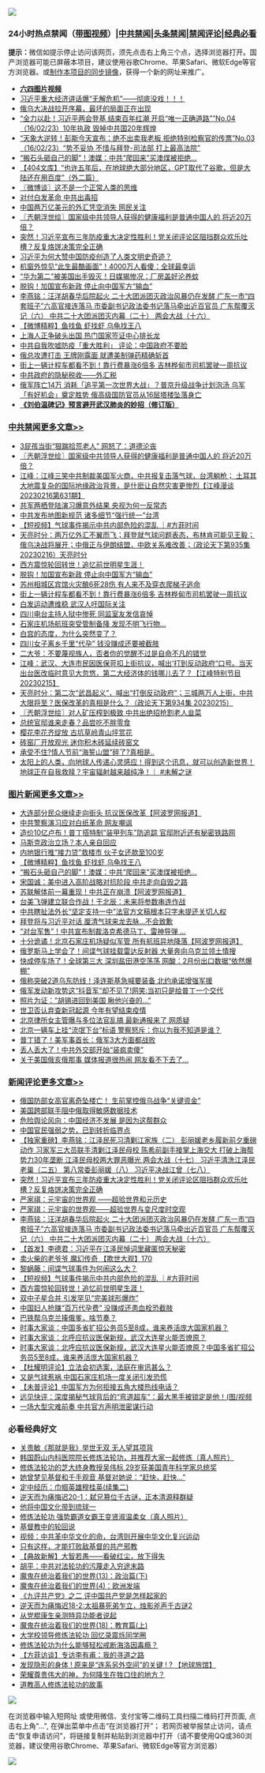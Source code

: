 ![](https://raw.githubusercontent.com/jsvpn/jsproxy/dev/64photo/fqnews-qr.jpg)

<div id="tt">
<h3>24小时热点禁闻（<a href="https://aaa.v2dns.tk/?QAjUl=BgRp5UNKRn&T5Vk=fPVH&Q59Ab=WxGE" target="_blank">带图视频</a>）|<a href="#%E4%B8%AD%E5%85%B1%E7%A6%81%E9%97%BB%E6%9B%B4%E5%A4%9A%E6%96%87%E7%AB%A0">中共禁闻</a>|<a href="#%E5%9B%BE%E7%89%87%E6%96%B0%E9%97%BB%E6%9B%B4%E5%A4%9A%E6%96%87%E7%AB%A0">头条禁闻</a>|<a href="#%E6%96%B0%E9%97%BB%E8%AF%84%E8%AE%BA%E6%9B%B4%E5%A4%9A%E6%96%87%E7%AB%A0">禁闻评论|<a href="#%E5%BF%85%E7%9C%8B%E7%BB%8F%E5%85%B8%E5%A5%BD%E6%96%87">经典必看</a></h3>
<div><b>提示：</b>微信如提示停止访问该网页，须先点击右上角三个点，选择浏览器打开。国产浏览器可能已屏蔽本项目，建议使用谷歌Chrome、苹果Safari、微软Edge等官方浏览器。或<a href="%E5%88%B6%E4%BD%9Cgit%E7%A6%81%E9%97%BB%E9%95%9C%E5%83%8F.md">制作本项目的同步镜像</a>，获得一个新的网址来推广。</div>
<ul>
<li><b><a href="http://d2.v2rss.gq/64.mp4" target="_blank">六四图片视频</a></b></li>
<li><a href="/sohnews/20230216/1849561.md">习近平重大经济讲话爆“无解危机”——彻底没戏！！！</a></li>
<li><a href="/worldnews/20230217/1849732.md">俄乌大决战拉开序幕，最坏的局面正在出现</a></li>
<li><a href="/sohnews/20230217/1849689.md">“全力以赴！习近平两会登基 结束百年红潮 开启“唯一正确道路””No.04（16/02/23）10年执政 毁掉中共国20年辉煌</a></li>
<li><a href="/sohnews/20230217/1849684.md">“天象大逆转！彭斯今天宣布：绝不出卖我老板 拒绝特别检察官的传票”No.03（16/02/23）“势不妥协 不惜与拜登-司法部 打上最高法院”</a></li>
<li><a href="/topimagenews/20230217/1849879.md">“搬石头砸自己的脚”！澳媒：中共“爬回来”买澳煤被拒绝…</a></li>
<li><a href="/baitai/20230217/1849660.md">【404文库】“也许五年后，在地球绝大部分地区，GPT取代了谷歌，但是大陆还在用百度”（外二篇）</a></li>
<li><a href="/ssgc/20230217/1849818.md">〖微博谈〗这不是一个正常人类的思维</a></li>
<li><a href="/baitai/20230217/1849755.md">对付白发革命 中共出毒招</a></li>
<li><a href="/finance/20230217/1849686.md">中国两万亿美元的外汇凭空消失 网民关注</a></li>
<li><a href="/cbnews/20230217/1849899.md">〖兲朝浮世绘〗国家级中共领导人获得的健康福利是普通中国人的 将近20万 倍？</a></li>
<li><a href="/comments/20230217/1849904.md">突然！习近平宣布三年防疫重大决定性胜利！党关闭评论区阻挡群众欢乐吐槽？反复烙饼决策完全正确</a></li>
<li><a href="/headline/20230217/1849779.md">习近平为何大赞中国防疫创造了人类文明史奇迹？</a></li>
<li><a href="/worldnews/20230216/1849566.md">机窗外惊见“此生最酷画面”！4000万人看傻：全球最幸运</a></li>
<li><a href="/cnnews/20230217/1849883.md">“华为第二”被美国出手毁灭！日媒揭惨况：厂房盖好沦养蚊</a></li>
<li><a href="/cbnews/20230217/1849707.md">脱钩！加国宣布新政 停止向中国军方“输血”</a></li>
<li><a href="/comments/20230217/1849877.md">李燕铭：汪洋胡春华后院起火 二十大团派团灭政治风暴仍在发酵 广东一市“四套班子”六高官接连落马 市委副书记政法委书记落马牵出近百官员 广东帮覆灭记（六） 中共二十大团派团灭内幕（二十） 两会大战（十六）</a></li>
<li><a href="/topimagenews/20230217/1849889.md">【微博精粹】鱼找鱼 虾找虾 乌龟找王八</a></li>
<li><a href="/cnnews/20230217/1849688.md">上海人正争破头出国 热门国家签证中心排长龙</a></li>
<li><a href="/headline/20230217/1849679.md">中共自我吹嘘防疫「重大胜利」 评论：中国政府不要脸</a></li>
<li><a href="/worldnews/20230217/1849708.md">俄总攻遭打击 王牌刚露面 就遭美制弹药精确斩首</a></li>
<li><a href="/cbnews/20230217/1849656.md">街上一辆计程车都看不到！靠行费暴涨6倍多 吉林桦甸市司机罢驶一周抗议</a></li>
<li><a href="/ssgc/20230216/1849571.md">中共政府的隐秘税收——外汇税</a></li>
<li><a href="/baitai/20230217/1849756.md">俄军阵亡14万 消耗「追平第一次世界大战」？普京升级战争计划泡汤 乌军「有好机会」奠定胜势 俄高级国防官员从16层塔楼坠落身亡</a></li>
<li><b><a href="/comments/20200207/1272816.md" target="_blank">《刘伯温碑记》预言避开武汉肺炎的妙招（修订版）</a></b></li>
</ul>
</div>

<div class="catlist">
<h3><a href="/cbnews/" target="_blank">中共禁闻</a><span><a href="/cbnews/" target="_blank" rel="nofollow">更多文章>></a></span></h3>
<ul>
<li><a href="/cbnews/20230217/1849999.md" target="_blank">3屁孩当街“狠踹拾荒老人” 网怒了：道德沦丧</a></li>
<li><a href="/cbnews/20230217/1849899.md" target="_blank">〖兲朝浮世绘〗国家级中共领导人获得的健康福利是普通中国人的 将近20万 倍？</a></li>
<li><a href="/cbnews/20230217/1849895.md" target="_blank">江峰：江峰三笑中共制裁美国军火商，中共报复击落气球，台湾躺枪； 土耳其大地震复杂的国际地缘政治背景，是什麽让自然灾害更惨烈【江峰漫谈20230216第631期】</a></li>
<li><a href="/cbnews/20230217/1849859.md" target="_blank">共军两栖登陆演习爆意外结果 央视为何一反常态</a></li>
<li><a href="/cbnews/20230217/1849857.md" target="_blank">中共发布地图新规范 诸多细节“强行统一”台湾</a></li>
<li><a href="/comments/20230217/1849823.md" target="_blank">【短视频】气球事件揭示中共内部危险的混乱 ｜#方菲时间</a></li>
<li><a href="/cbnews/20230217/1849821.md" target="_blank">天亮时分：两万亿外汇不翼而飞；拜登就气球问题表态，布林肯可能见王毅；俄乌决战将展开；中俄正与伊朗结盟，中欧关系难改善；（政论天下第935集 20230216）天亮时分</a></li>
<li><a href="/comments/20230217/1849757.md" target="_blank">西方震惊轮回转世！追忆前世明星生涯！</a></li>
<li><a href="/cbnews/20230217/1849707.md" target="_blank">脱钩！加国宣布新政 停止向中国军方“输血”</a></li>
<li><a href="/cbnews/20230217/1849657.md" target="_blank">苏州相城区宾馆火灾酿6死28伤 有人来不及穿衣爬梯子逃命</a></li>
<li><a href="/cbnews/20230217/1849656.md" target="_blank">街上一辆计程车都看不到！靠行费暴涨6倍多 吉林桦甸市司机罢驶一周抗议</a></li>
<li><a href="/cbnews/20230216/1849621.md" target="_blank">白发运动遭维稳 武汉人吁国际关注</a></li>
<li><a href="/cbnews/20230216/1849603.md" target="_blank">四川电台主持人狱中惨死 同监室友发信哀悼</a></li>
<li><a href="/cbnews/20230216/1849542.md" target="_blank">石家庄机场航班突受管制备降 发现不明飞行物…</a></li>
<li><a href="/cbnews/20230216/1849530.md" target="_blank">白宫的态度，为什么突然变了？</a></li>
<li><a href="/cbnews/20230216/1849529.md" target="_blank">四川女子离乡千里“代孕” 钱没赚成还要被截肢</a></li>
<li><a href="/comments/20230216/1841973.md" target="_blank">二大爷：不要蔑视族人，否者你的觉醒不过是自命不凡的错觉</a></li>
<li><a href="/cbnews/20230216/1849387.md" target="_blank">江峰：武汉、大连市民因医保苛扣上街抗议，喊出‘打到反动政府“口号。当天出台医改临时意见大忽悠，第二大经济体的钱哪儿去了？【江峰特别节目20230215】</a></li>
<li><a href="/cbnews/20230216/1849370.md" target="_blank">天亮时分：第二次“武昌起义”，喊出“打倒反动政府”；三城两万人上街，中共大限将至？医保改革的真相是什么？（政论天下第934集 20230215）</a></li>
<li><a href="/cbnews/20230216/1849367.md" target="_blank">〖兲朝浮世绘〗对人矿压榨到极致 中共出绝招抢割老人韭菜</a></li>
<li><a href="/comments/20230216/1849272.md" target="_blank">总统官邸谁来走春？品尝吃不胖零食</a></li>
<li><a href="/comments/20230216/1849271.md" target="_blank">樱花李花齐绽放 古坑草岭青山坪赏花</a></li>
<li><a href="/comments/20230216/1849270.md" target="_blank">砖窑厂开放观光 迷你积木砖延续砖窑文</a></li>
<li><a href="/cbnews/20230216/1849208.md" target="_blank">承受不住?情人节前“海誓山盟”碎了?真相是..</a></li>
<li><a href="/comments/20230215/1849094.md" target="_blank">太阳上的人类，向地球人传递心灵感应！得到这个讯息，就可以创造新世界！地球正在自我救赎？宇宙辐射越来越纯净！｜ #未解之谜</a></li>

</ul>
</div>
<div class="catlist">
<h3><a href="/topimagenews/" target="_blank">图片新闻</a><span><a href="/topimagenews/" target="_blank" rel="nofollow">更多文章>></a></span></h3>
<ul>
<li><a href="/topimagenews/20230217/1849998.md" target="_blank">大连部分民众继续走向街头 抗议医保改革【阿波罗网报道】</a></li>
<li><a href="/topimagenews/20230217/1849986.md" target="_blank">中共警察演习应对白纸革命 网友嘲讽</a></li>
<li><a href="/topimagenews/20230217/1849983.md" target="_blank">造价10亿卢布！普丁搭特制“装甲列车”防追踪 官邸附近还有秘密铁路网</a></li>
<li><a href="/topimagenews/20230217/1849975.md" target="_blank">马斯克政治立场？本人亲自回应</a></li>
<li><a href="/topimagenews/20230217/1849890.md" target="_blank">内地银行推“接力贷”救楼市 伙子女还款至100岁</a></li>
<li><a href="/topimagenews/20230217/1849889.md" target="_blank">【微博精粹】鱼找鱼 虾找虾 乌龟找王八</a></li>
<li><a href="/topimagenews/20230217/1849879.md" target="_blank">“搬石头砸自己的脚”！澳媒：中共“爬回来”买澳煤被拒绝…</a></li>
<li><a href="/topimagenews/20230217/1849839.md" target="_blank">宋国诚：美中进入高阶战略对抗阶段 中共走向自毁之路</a></li>
<li><a href="/topimagenews/20230217/1849822.md" target="_blank">苏联解体前一幕重现！中共正在崩溃【阿波罗网报道】</a></li>
<li><a href="/topimagenews/20230217/1849758.md" target="_blank">台美飞弹建立联合作战！于北辰：未来将参数串连作战</a></li>
<li><a href="/topimagenews/20230217/1849738.md" target="_blank">中共瞎扯法外长“坚定支持一中”法官方文稿根本只字未提还关切人权</a></li>
<li><a href="/topimagenews/20230217/1849696.md" target="_blank">拜登将与习近平对话 厘清气球来龙去脉…不会致歉</a></li>
<li><a href="/topimagenews/20230216/1849528.md" target="_blank">“对台军售”！中共宣布制裁洛克希德马丁、雷神导弹 …</a></li>
<li><a href="/topimagenews/20230216/1849506.md" target="_blank">十分诡谲！北京石家庄机场疑似军管 所有航班异地降落【阿波罗网报道】</a></li>
<li><a href="/topimagenews/20230216/1849505.md" target="_blank">俄罗斯马上学会了！间谍气球挂载雷达反射器 大量奔向乌克兰领土情搜</a></li>
<li><a href="/topimagenews/20230216/1849453.md" target="_blank">快成停车场了！全球第三大 深圳盐田港空荡荡 网酸：2月份出口数据“依然爆棚”</a></li>
<li><a href="/topimagenews/20230216/1849452.md" target="_blank">俄称突破2道乌东防线！泽连斯基急喊要装备 北约承诺增强军援</a></li>
<li><a href="/topimagenews/20230216/1849451.md" target="_blank">俄军发动新攻势这“抖音军”却不见了!网笑:当初只是给普丁一个交代</a></li>
<li><a href="/topimagenews/20230216/1849448.md" target="_blank">照片为证：&#8221;胡锡进回到美国 瞅他兴奋的…&#8221;</a></li>
<li><a href="/topimagenews/20230216/1849418.md" target="_blank">世卫否认弃查新冠起源 今年有望结束疫情</a></li>
<li><a href="/topimagenews/20230216/1849388.md" target="_blank">北京律所女主管曝与多位法官乱搞 最新通报来了 网质疑</a></li>
<li><a href="/topimagenews/20230216/1849276.md" target="_blank">北京一辆车上挂“流氓下台”标语 警察怒斥：你以为我不知道是谁？</a></li>
<li><a href="/topimagenews/20230215/1849042.md" target="_blank">普丁错了！美军事首长：俄军3大方面都战败</a></li>
<li><a href="/topimagenews/20230215/1848947.md" target="_blank">丢人丢大了！中共外交部开始“装疯卖傻”</a></li>
<li><a href="/topimagenews/20230215/1848934.md" target="_blank">关于美国俄亥俄那事 媒体报道很热闹 网友看不下去了…</a></li>

</ul>
</div>
<div class="catlist">
<h3><a href="/comments/" target="_blank">新闻评论</a><span><a href="/comments/" target="_blank" rel="nofollow">更多文章>></a></span></h3>
<ul>
<li><a href="/comments/20230217/1850013.md" target="_blank">俄国防部女高官离奇坠楼亡！ 生前掌控俄乌战争“关键资金”</a></li>
<li><a href="/comments/20230217/1850012.md" target="_blank">美国跨部联手阻中俄取得敏感数据技术</a></li>
<li><a href="/comments/20230217/1850001.md" target="_blank">危险舆论风向：中国经济不发展 是因为这帮群众</a></li>
<li><a href="/comments/20230217/1849928.md" target="_blank">中国官民强弱之势，已到转折临界点</a></li>
<li><a href="/comments/20230217/1849920.md" target="_blank">【独家重磅】李燕铭：江泽民死习清剿江家族（二） 彭丽媛老乡履新前夕重磅动作 习家军三大员联手清剿江泽民母校 陈希前副手接掌上海交大 打破上海帮势力30年垄断 江泽民母校两大罪恶曝光 两会大战（十七） 习近平清洗江泽民老巢（二五） 第八常委彭丽媛（八） 习近平决战江曾（七八）</a></li>
<li><a href="/comments/20230217/1849904.md" target="_blank">突然！习近平宣布三年防疫重大决定性胜利！党关闭评论区阻挡群众欢乐吐槽？反复烙饼决策完全正确</a></li>
<li><a href="/comments/20230217/1849881.md" target="_blank">严家祺：元宇宙的世界观 ——超验世界和元历史</a></li>
<li><a href="/comments/20230217/1849880.md" target="_blank">严家祺：元宇宙的世界观——超验世界与变尺度时空观</a></li>
<li><a href="/comments/20230217/1849877.md" target="_blank">李燕铭：汪洋胡春华后院起火 二十大团派团灭政治风暴仍在发酵 广东一市“四套班子”六高官接连落马 市委副书记政法委书记落马牵出近百官员 广东帮覆灭记（六） 中共二十大团派团灭内幕（二十） 两会大战（十六）</a></li>
<li><a href="/comments/20230217/1849872.md" target="_blank">【首发】李德君：习近平在江泽民悼词里藏匿惊天秘密</a></li>
<li><a href="/comments/20230217/1849860.md" target="_blank">卖火柴的老爷爷 魔幻传奇 【欺世大观】170</a></li>
<li><a href="/comments/20230217/1849830.md" target="_blank">黎蜗藤：间谍气球事件为何闹这么大？</a></li>
<li><a href="/comments/20230217/1849823.md" target="_blank">【短视频】气球事件揭示中共内部危险的混乱 ｜#方菲时间</a></li>
<li><a href="/comments/20230217/1849757.md" target="_blank">西方震惊轮回转世！追忆前世明星生涯！</a></li>
<li><a href="/comments/20230217/1849678.md" target="_blank">双中子星合并 引发罕见“完美球形爆炸”</a></li>
<li><a href="/comments/20230217/1849677.md" target="_blank">中国妇人抢赚“百万代孕费” 没赚成还患血栓恐截肢</a></li>
<li><a href="/comments/20230217/1849661.md" target="_blank">巴铁帮乌克兰揍俄爹，啥节奏？</a></li>
<li><a href="/comments/20230216/1849618.md" target="_blank">时事大家谈：中国多省扩招公务员5至8成，谁来养活庞大国家机器？</a></li>
<li><a href="/comments/20230216/1849617.md" target="_blank">时事大家谈：北呼应抗议医保新规，武汉大连星火能否燎原？</a></li>
<li><a href="/comments/20230216/1849600.md" target="_blank">时事大家谈：北呼应抗议医保新规，武汉大连星火能否燎原？中国多省扩招公务员5至8成，谁来养活庞大国家机器？</a></li>
<li><a href="/comments/20230216/1849597.md" target="_blank">【杜耀明评论】立法会初选案，法庭在审讯甚么？</a></li>
<li><a href="/comments/20230216/1849572.md" target="_blank">又是气球惹祸 中国石家庄机场一度关闭引发恐慌</a></li>
<li><a href="/comments/20230216/1849568.md" target="_blank">【未普评论】中国军方为何拒接五角大楼热线电话？</a></li>
<li><a href="/comments/20230216/1849456.md" target="_blank">远见快评：深度揭秘气球背后的“弯道超车”：最大黑手被锁定是他！(图/视频</a></li>
<li><a href="/comments/20230216/1849449.md" target="_blank">一场大型灾难前奏 中共官方声明泄密谋行动</a></li>

</ul>
</div>

<div class="catlist">
<h3>必看经典好文</h3>
<ul>
<li><a href="/topimagenews/20170331/738673.md" target="_blank">关贵敏《那就是我》举世无双 无人望其项背</a></li>
<li><a href="/comments/20211216/1666206.md" target="_blank">韩国蔚山内科医院院长修炼法轮功，并推荐大家一起修炼（真人照片）</a></li>
<li><a href="/comments/20190517/1129285.md" target="_blank">修炼法轮功的芝大终身教授吴伟标 29岁获美国青年科学家总统奖</a></li>
<li><a href="/cnnews/20210420/1529760.md" target="_blank">她曾梦见基督和千手观音 基督对她说：“赶快，赶快…”</a></li>
<li><a href="/tculture/20161102/608445.md" target="_blank">定中经历：巾帼英雄穆桂英(续集二)</a></li>
<li><a href="/tculture/20190304/1091076.md" target="_blank">逆天而为痛悔迟20-1：弑兄篡位千古谜，正本清源释群疑</a></li>
<li><a href="/bannedvideo/20220425/1724098.md" target="_blank">他将中国文化带到琉球一</a></li>
<li><a href="/cbnews/20211127/1658400.md" target="_blank">修炼法轮功 强势霸道女霸王变贤淑温柔女（真人照片）</a></li>
<li><a href="/comments/20220503/1727726.md" target="_blank">基督教中的轮回说</a></li>
<li><a href="/comments/20220119/1681422.md" target="_blank">视频：中共革中华文化的命，台湾则开展中华文化复兴运动</a></li>
<li><a href="/comments/20220127/1684835.md" target="_blank">只有这样，才能打败敌基督的共产邪教</a></li>
<li><a href="/comments/20201217/1449706.md" target="_blank">【典故新解】大智若愚——看破红尘，放下得失</a></li>
<li><a href="/cbnews/20200720/1363328.md" target="_blank">胡平：中共对法轮功的污蔑走入穷途末路</a></li>
<li><a href="/topimagenews/20180602/951960.md" target="_blank">魔鬼在统治着我们的世界(13)：政治篇(下)</a></li>
<li><a href="/topimagenews/20180522/946266.md" target="_blank">魔鬼在统治着我们的世界(4)：欧洲发端</a></li>
<li><a href="/bookonline/20131116/201055.md" target="_blank">《九评共产党》之二 评中国共产党是怎样起家的</a></li>
<li><a href="/tculture/20190304/1091070.md" target="_blank">逆天而为痛悔迟18-2:太祖暴死弟乍立，烛影斧声千古谜2</a></li>
<li><a href="/comments/20210720/1516768.md" target="_blank">从党棍康生亲测特异功能者说起</a></li>
<li><a href="/topimagenews/20180701/965109.md" target="_blank">魔鬼在统治着我们的世界(18)：教育篇(上)</a></li>
<li><a href="/cbnews/20210517/1548104.md" target="_blank">大学校领导修炼法轮功 回忆录震烁同学圈</a></li>
<li><a href="/cbnews/20220601/1740227.md" target="_blank">修炼法轮功为什么能够轻松戒断海洛因毒瘾？</a></li>
<li><a href="/comments/20210804/1600181.md" target="_blank">【方菲访谈】专访李有甫：我的寻道之路</a></li>
<li><a href="/bannedvideo/20220611/1744386.md" target="_blank">发现隐形的身体 ! 原来是“连系另外空间”的关键 ! ? 【地球旅馆】</a></li>
<li><a href="/comments/20200618/1346830.md" target="_blank">荣耀尊贵伟大的神，为何降生在牲口住的地方？</a></li>
<li><a href="/comments/20200805/1375080.md" target="_blank">道教高人修炼法轮功的故事</a></li>

</ul>
</div>

![](https://raw.githubusercontent.com/jsvpn/jsproxy/dev/64photo/fqnews-qr.jpg)

在浏览器中输入短网址 或使用微信、支付宝等二维码工具扫描二维码打开页面, 点击右上角"...", 在弹出菜单中点击“在浏览器打开”； 若网页被举报禁止访问，请点击“恢复申请访问”，将链接复制并粘贴到浏览器中打开（请不要使用QQ或360浏览器，建议使用谷歌Chrome、苹果Safari、微软Edge等官方浏览器）

![](https://raw.githubusercontent.com/jsvpn/jsproxy/dev/64photo/wx.jpg)
